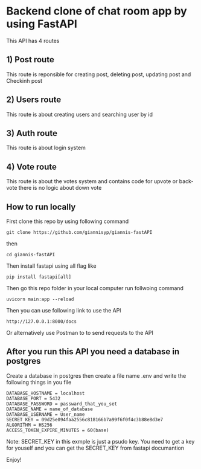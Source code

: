 # Backend clone of chat room app by using FastAPI

This API has 4 routes

## 1) Post route

This route is reponsible for creating post, deleting post, updating post and Checkinh post

## 2) Users route

This route is about creating users and searching user by id

## 3) Auth route

This route is about login system

## 4) Vote route

This route is about the votes system and contains code for upvote or back-vote there is no logic about down vote

## How to run locally

First clone this repo by using following command

```
git clone https://github.com/giannisyp/giannis-fastAPI
```

then

```
cd giannis-fastAPI
```

Then install fastapi using all flag like

```
pip install fastapi[all]
```

Then go this repo folder in your local computer run follwoing command

```
uvicorn main:app --reload
```

Then you can use following link to use the API

```
http://127.0.0.1:8000/docs 
```

Or alternatively use Postman to to send requests to the API 

## After you run this API you need a database in postgres

Create a database in postgres then create a file name .env and write the following things in you file

```
DATABASE_HOSTNAME = localhost
DATABASE_PORT = 5432
DATABASE_PASSWORD = passward_that_you_set
DATABASE_NAME = name_of_database
DATABASE_USERNAME = User_name
SECRET_KEY = 09d25e094faa2556c818166b7a99f6f0f4c3b88e8d3e7 
ALGORITHM = HS256
ACCESS_TOKEN_EXPIRE_MINUTES = 60(base)
```

Note: SECRET_KEY in this exmple is just a psudo key. You need to get a key for youself and you can get the SECRET_KEY from fastapi documantion

Enjoy!


